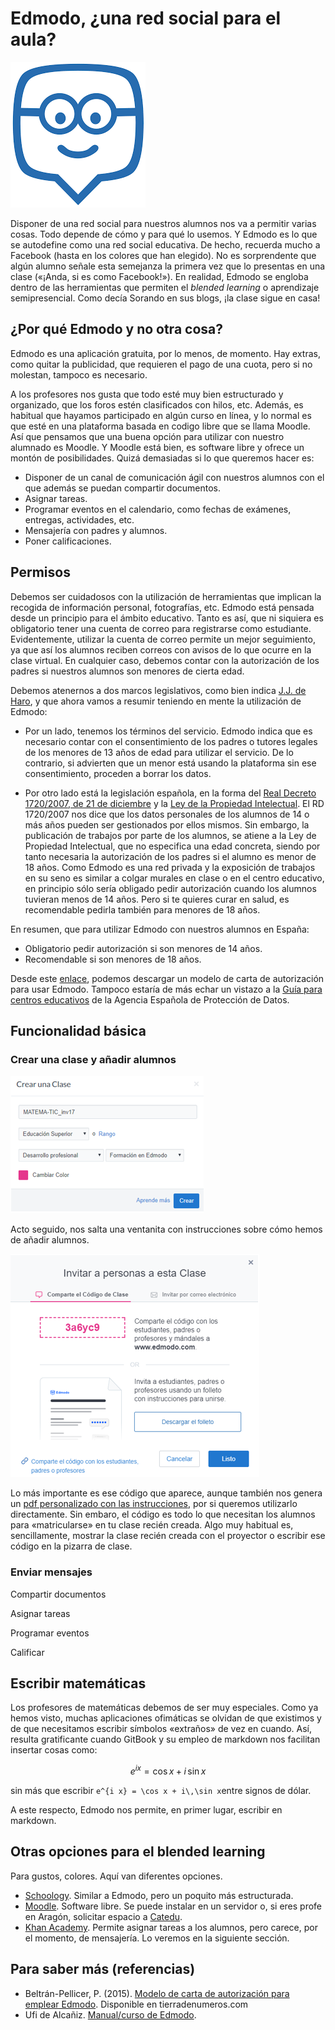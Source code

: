 # Edmodo, ¿una red social para el aula?

![](/redes-sociales/assets/edmodo.png)

Disponer de una red social para nuestros alumnos nos va a permitir varias cosas. Todo depende de cómo y para qué lo usemos. Y Edmodo es lo que se autodefine como una red social educativa. De hecho, recuerda mucho a Facebook \(hasta en los colores que han elegido\). No es sorprendente que algún alumno señale esta semejanza la primera vez que lo presentas en una clase \(«¡Anda, si es como Facebook!»\). En realidad, Edmodo se engloba dentro de las herramientas que permiten el _blended learning_ o aprendizaje semipresencial. Como decía Sorando en sus blogs, ¡la clase sigue en casa!

## ¿Por qué Edmodo y no otra cosa?

Edmodo es una aplicación gratuita, por lo menos, de momento. Hay extras, como quitar la publicidad, que requieren el pago de una cuota, pero si no molestan, tampoco es necesario.

A los profesores nos gusta que todo esté muy bien estructurado y organizado, que los foros estén clasificados con hilos, etc. Además, es habitual que hayamos participado en algún curso en línea, y lo normal es que esté en una plataforma basada en codigo libre que se llama Moodle. Así que pensamos que una buena opción para utilizar con nuestro alumnado es Moodle. Y Moodle está bien, es software libre y ofrece un montón de posibilidades. Quizá demasiadas si lo que queremos hacer es:

* Disponer de un canal de comunicación ágil con nuestros alumnos con el que además se puedan compartir documentos.
* Asignar tareas.
* Programar eventos en el calendario, como fechas de exámenes, entregas, actividades, etc.
* Mensajería con padres y alumnos.
* Poner calificaciones.

## Permisos

Debemos ser cuidadosos con la utilización de herramientas que implican la recogida de información personal, fotografías, etc. Edmodo está pensada desde un principio para el ámbito educativo. Tanto es así, que ni siquiera es obligatorio tener una cuenta de correo para registrarse como estudiante. Evidentemente, utilizar la cuenta de correo permite un mejor seguimiento, ya que así los alumnos reciben correos con avisos de lo que ocurre en la clase virtual. En cualquier caso, debemos contar con la autorización de los padres si nuestros alumnos son menores de cierta edad.

Debemos atenernos a dos marcos legislativos, como bien indica [J.J. de Haro](http://jjdeharo.blogspot.com.es/2011/03/aspectos-tener-en-cuenta-la-hora-de.html), y que ahora vamos a resumir teniendo en mente la utilización de Edmodo:

* Por un lado, tenemos los términos del servicio. Edmodo indica que es necesario contar con el consentimiento de los padres o tutores legales de los menores de 13 años de edad para utilizar el servicio. De lo contrario, si advierten que un menor está usando la plataforma sin ese consentimiento, proceden a borrar los datos.

* Por otro lado está la legislación española, en la forma del [Real Decreto 1720/2007, de 21 de diciembre](http://www.boe.es/boe/dias/2008/01/19/pdfs/A04103-04136.pdf) y la [Ley de la Propiedad Intelectual](http://www.mcu.es/propiedadInt/docs/RDLegislativo_1_1996.pdf). El RD 1720/2007 nos dice que los datos personales de los alumnos de 14 o más años pueden ser gestionados por ellos mismos. Sin embargo, la publicación de trabajos por parte de los alumnos, se atiene a la Ley de Propiedad Intelectual, que no especifica una edad concreta, siendo por tanto necesaria la autorización de los padres si el alumno es menor de 18 años. Como Edmodo es una red privada y la exposición de trabajos en su seno es similar a colgar murales en clase o en el centro educativo, en principio sólo sería obligado pedir autorización cuando los alumnos tuvieran menos de 14 años. Pero si te quieres curar en salud, es recomendable pedirla también para menores de 18 años.

En resumen, que para utilizar Edmodo con nuestros alumnos en España:

* Obligatorio pedir autorización si son menores de 14 años.
* Recomendable si son menores de 18 años.

Desde este [enlace](http://www.tierradenumeros.com/2015/10/carta-de-autorizacion-edmodo.html), podemos descargar un modelo de carta de autorización para usar Edmodo. Tampoco estaría de más echar un vistazo a la [Guía para centros educativos](http://www.tudecideseninternet.es/agpd1/images/guias/GuiaCentros/GuiaCentrosEducativos.pdf) de la Agencia Española de Protección de Datos.

## Funcionalidad básica

### Crear una clase y añadir alumnos

![](/redes-sociales/assets/edmodo02.png)

Acto seguido, nos salta una ventanita con instrucciones sobre cómo hemos de añadir alumnos.

![](/redes-sociales/assets/edmodo03.png)

Lo más importante es ese código que aparece, aunque también nos genera un [pdf personalizado con las instrucciones](/redes-sociales/assets/folleto_edmodo.pdf), por si queremos utilizarlo directamente. Sin embaro, el código es todo lo que necesitan los alumnos para «matricularse» en tu clase recién creada. Algo muy habitual es, sencillamente, mostrar la clase recién creada con el proyector o escribir ese código en la pizarra de clase.

### Enviar mensajes

Compartir documentos

Asignar tareas

Programar eventos

Calificar

## Escribir matemáticas

Los profesores de matemáticas debemos de ser muy especiales. Como ya hemos visto, muchas aplicaciones ofimáticas se olvidan de que existimos y de que necesitamos escribir símbolos «extraños» de vez en cuando. Así, resulta gratificante cuando GitBook y su empleo de markdown nos facilitan insertar cosas como:

$$e^{i x} = \cos x + i\,\sin x$$

sin más que escribir `e^{i x} = \cos x + i\,\sin x`entre signos de dólar.

A este respecto, Edmodo nos permite, en primer lugar, escribir en markdown.

## Otras opciones para el blended learning

Para gustos, colores. Aquí van diferentes opciones.

* [Schoology](https://www.schoology.com/). Similar a Edmodo, pero un poquito más estructurada.
* [Moodle](https://moodle.org/?lang=es). Software libre. Se puede instalar en un servidor o, si eres profe en Aragón, solicitar espacio a [Catedu](http://catedu.aragon.es/moodle/mod/page/view.php?id=53074).
* [Khan Academy](https://es.khanacademy.org/). Permite asignar tareas a los alumnos, pero carece, por el momento, de mensajería. Lo veremos en la siguiente sección.

## Para saber más \(referencias\)

* Beltrán-Pellicer, P. \(2015\). [Modelo de carta de autorización para emplear Edmodo](http://www.tierradenumeros.com/2015/10/carta-de-autorizacion-edmodo.html). Disponible en tierradenumeros.com
* Ufi de Alcañiz. [Manual/curso de Edmodo](https://www.gitbook.com/book/ufialcaniz/edmodo/details).



